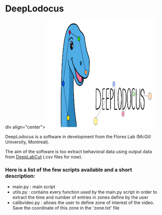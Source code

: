 # DeepLodocus 

div align="center">
  <img width="350" height="350" src="https://github.com/madmaxpython/DeepLodocus/blob/Master/Logo/dldc-WHITE-repository-open-graph-template.png">
</div>
 
DeepLodocus is a software in development from the Flores Lab (McGill University, Montreal).

The aim of the software is too extract behavioral data using output data from [DeepLabCut](http://www.mousemotorlab.org/deeplabcut) (.csv files for now). 

### Here is a list of the few scripts available and a short description:
- main.py : main script 
- utils.py : contains every function used by the main.py script in order to extract the time and number of entries in zones define by the user
- calibvideo.py : allows the user to define zone of interest of the video. Save the coordinate of this zone in the 'zone.txt' file
